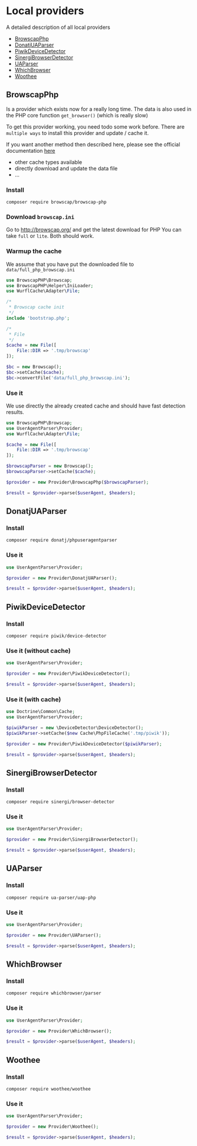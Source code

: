 
# Local providers

A detailed description of all local providers

- [BrowscapPhp](#browscapphp)
- [DonatjUAParser](#donatjuaparser)
- [PiwikDeviceDetector](#piwikdevicedetector)
- [SinergiBrowserDetector](#sinergibrowserdetector)
- [UAParser](#uaparser)
- [WhichBrowser](#whichbrowser)
- [Woothee](#woothee)

## BrowscapPhp

Is a provider which exists now for a really long time.
The data is also used in the PHP core function `get_browser()` (which is really slow)

To get this provider working, you need todo some work before.
There are `multiple ways` to install this provider and update / cache it.

If you want another method then described here, please see the official documentation [here](https://github.com/browscap/browscap-php)
- other cache types available
- directly download and update the data file
- ...

### Install

```
composer require browscap/browscap-php 
```

### Download `browscap.ini`

Go to http://browscap.org/ and get the latest download for PHP
You can take `full` or `lite`. Both should work.


### Warmup the cache

We assume that you have put the downloaded file to `data/full_php_browscap.ini`

```php
use BrowscapPHP\Browscap;
use BrowscapPHP\Helper\IniLoader;
use WurflCache\Adapter\File;

/*
 * Browscap cache init
 */
include 'bootstrap.php';

/*
 * File
 */
$cache = new File([
    File::DIR => '.tmp/browscap'
]);

$bc = new Browscap();
$bc->setCache($cache);
$bc->convertFile('data/full_php_browscap.ini');
```


### Use it

We use directly the already created cache and should have fast detection results.

```php
use BrowscapPHP\Browscap;
use UserAgentParser\Provider;
use WurflCache\Adapter\File;

$cache = new File([
    File::DIR => '.tmp/browscap'
]);

$browscapParser = new Browscap();
$browscapParser->setCache($cache);

$provider = new Provider\BrowscapPhp($browscapParser);

$result = $provider->parse($userAgent, $headers);
```


## DonatjUAParser


### Install

```
composer require donatj/phpuseragentparser
```


### Use it

```php
use UserAgentParser\Provider;

$provider = new Provider\DonatjUAParser();

$result = $provider->parse($userAgent, $headers);
```


## PiwikDeviceDetector


### Install

```
composer require piwik/device-detector
```

### Use it (without cache)

```php
use UserAgentParser\Provider;

$provider = new Provider\PiwikDeviceDetector();

$result = $provider->parse($userAgent, $headers);
```

### Use it (with cache)

```php
use Doctrine\Common\Cache;
use UserAgentParser\Provider;

$piwikParser = new \DeviceDetector\DeviceDetector();
$piwikParser->setCache($new Cache\PhpFileCache('.tmp/piwik'));

$provider = new Provider\PiwikDeviceDetector($piwikParser);

$result = $provider->parse($userAgent, $headers);
```


## SinergiBrowserDetector


### Install

```
composer require sinergi/browser-detector
```


### Use it

```php
use UserAgentParser\Provider;

$provider = new Provider\SinergiBrowserDetector();

$result = $provider->parse($userAgent, $headers);
```


## UAParser


### Install

```
composer require ua-parser/uap-php
```


### Use it

```php
use UserAgentParser\Provider;

$provider = new Provider\UAParser();

$result = $provider->parse($userAgent, $headers);
```


## WhichBrowser


### Install

```
composer require whichbrowser/parser
```


### Use it

```php
use UserAgentParser\Provider;

$provider = new Provider\WhichBrowser();

$result = $provider->parse($userAgent, $headers);
```


## Woothee


### Install

```
composer require woothee/woothee
```


### Use it

```php
use UserAgentParser\Provider;

$provider = new Provider\Woothee();

$result = $provider->parse($userAgent, $headers);
```
